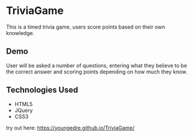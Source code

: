 # TriviaGame
This is a timed trivia game, users score points based on their own knowledge.
## Demo
User will be asked a number of questions, entering what they believe to be the correct answer and scoring points depending on how much they know.
## Technologies Used
* HTML5
* JQuery
* CSS3

try out here:  https://youngedre.github.io/TriviaGame/
